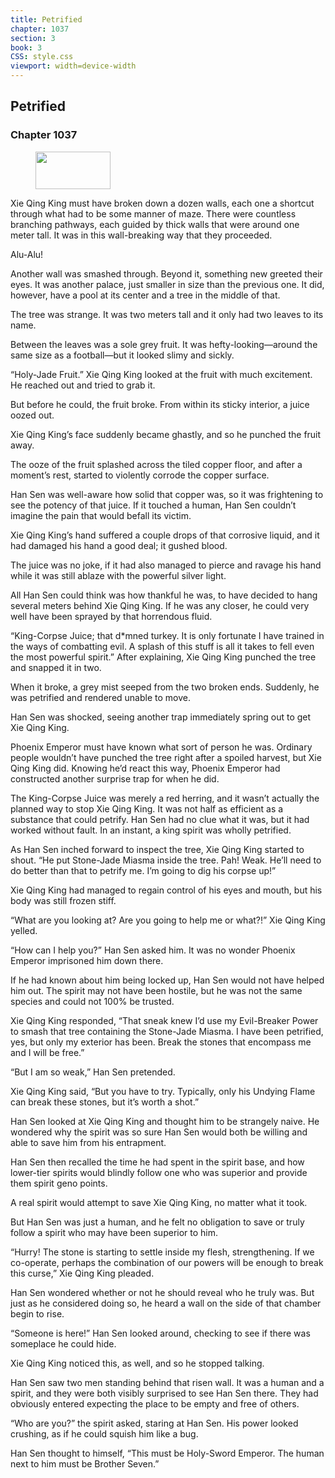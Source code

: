 ```yaml
---
title: Petrified
chapter: 1037
section: 3
book: 3
CSS: style.css
viewport: width=device-width
---
```


## Petrified

### Chapter 1037

<figure>
	<img src="../Images/gem.gif" alt="" id="gem" width="120" height="60" />
</figure>

Xie Qing King must have broken down a dozen walls, each one a shortcut through what had to be some manner of maze. There were countless branching pathways, each guided by thick walls that were around one meter tall. It was in this wall-breaking way that they proceeded.

Alu-Alu!

Another wall was smashed through. Beyond it, something new greeted their eyes. It was another palace, just smaller in size than the previous one. It did, however, have a pool at its center and a tree in the middle of that.

The tree was strange. It was two meters tall and it only had two leaves to its name.

Between the leaves was a sole grey fruit. It was hefty-looking—around the same size as a football—but it looked slimy and sickly.

“Holy-Jade Fruit.” Xie Qing King looked at the fruit with much excitement. He reached out and tried to grab it.

But before he could, the fruit broke. From within its sticky interior, a juice oozed out.

Xie Qing King’s face suddenly became ghastly, and so he punched the fruit away.

The ooze of the fruit splashed across the tiled copper floor, and after a moment’s rest, started to violently corrode the copper surface.

Han Sen was well-aware how solid that copper was, so it was frightening to see the potency of that juice. If it touched a human, Han Sen couldn’t imagine the pain that would befall its victim.

Xie Qing King’s hand suffered a couple drops of that corrosive liquid, and it had damaged his hand a good deal; it gushed blood.

The juice was no joke, if it had also managed to pierce and ravage his hand while it was still ablaze with the powerful silver light.

All Han Sen could think was how thankful he was, to have decided to hang several meters behind Xie Qing King. If he was any closer, he could very well have been sprayed by that horrendous fluid.

“King-Corpse Juice; that d*mned turkey. It is only fortunate I have trained in the ways of combatting evil. A splash of this stuff is all it takes to fell even the most powerful spirit.” After explaining, Xie Qing King punched the tree and snapped it in two.

When it broke, a grey mist seeped from the two broken ends. Suddenly, he was petrified and rendered unable to move.

Han Sen was shocked, seeing another trap immediately spring out to get Xie Qing King.

Phoenix Emperor must have known what sort of person he was. Ordinary people wouldn’t have punched the tree right after a spoiled harvest, but Xie Qing King did. Knowing he’d react this way, Phoenix Emperor had constructed another surprise trap for when he did.

The King-Corpse Juice was merely a red herring, and it wasn’t actually the planned way to stop Xie Qing King. It was not half as efficient as a substance that could petrify. Han Sen had no clue what it was, but it had worked without fault. In an instant, a king spirit was wholly petrified.

As Han Sen inched forward to inspect the tree, Xie Qing King started to shout. “He put Stone-Jade Miasma inside the tree. Pah! Weak. He’ll need to do better than that to petrify me. I’m going to dig his corpse up!”

Xie Qing King had managed to regain control of his eyes and mouth, but his body was still frozen stiff.

“What are you looking at? Are you going to help me or what?!” Xie Qing King yelled.

“How can I help you?” Han Sen asked him. It was no wonder Phoenix Emperor imprisoned him down there.

If he had known about him being locked up, Han Sen would not have helped him out. The spirit may not have been hostile, but he was not the same species and could not 100% be trusted.

Xie Qing King responded, “That sneak knew I’d use my Evil-Breaker Power to smash that tree containing the Stone-Jade Miasma. I have been petrified, yes, but only my exterior has been. Break the stones that encompass me and I will be free.”

“But I am so weak,” Han Sen pretended.

Xie Qing King said, “But you have to try. Typically, only his Undying Flame can break these stones, but it’s worth a shot.”

Han Sen looked at Xie Qing King and thought him to be strangely naive. He wondered why the spirit was so sure Han Sen would both be willing and able to save him from his entrapment.

Han Sen then recalled the time he had spent in the spirit base, and how lower-tier spirits would blindly follow one who was superior and provide them spirit geno points.

A real spirit would attempt to save Xie Qing King, no matter what it took.

But Han Sen was just a human, and he felt no obligation to save or truly follow a spirit who may have been superior to him.

“Hurry! The stone is starting to settle inside my flesh, strengthening. If we co-operate, perhaps the combination of our powers will be enough to break this curse,” Xie Qing King pleaded.

Han Sen wondered whether or not he should reveal who he truly was. But just as he considered doing so, he heard a wall on the side of that chamber begin to rise.

“Someone is here!” Han Sen looked around, checking to see if there was someplace he could hide.

Xie Qing King noticed this, as well, and so he stopped talking.

Han Sen saw two men standing behind that risen wall. It was a human and a spirit, and they were both visibly surprised to see Han Sen there. They had obviously entered expecting the place to be empty and free of others.

“Who are you?” the spirit asked, staring at Han Sen. His power looked crushing, as if he could squish him like a bug.

Han Sen thought to himself, “This must be Holy-Sword Emperor. The human next to him must be Brother Seven.”